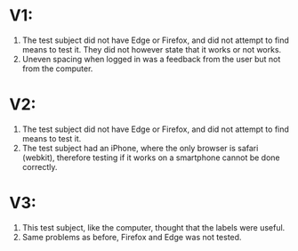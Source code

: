 # V1:

1. The test subject did not have Edge or Firefox, and did not attempt to find means to test it. They did not however state that it works or not works.
2. Uneven spacing when logged in was a feedback from the user but not from the computer.

# V2:

1. The test subject did not have Edge or Firefox, and did not attempt to find means to test it.
2. The test subject had an iPhone, where the only browser is safari (webkit), therefore testing if it works on a smartphone cannot be done correctly.

# V3:

1. This test subject, like the computer, thought that the labels were useful.
2. Same problems as before, Firefox and Edge was not tested.
